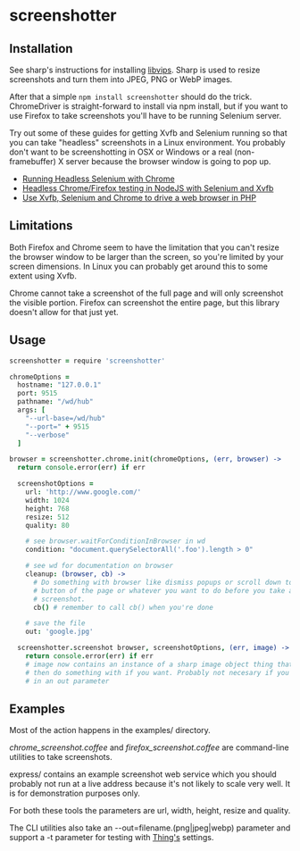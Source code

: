 screenshotter
=============

Installation
------------

See sharp's instructions for installing
[libvips](https://github.com/lovell/sharp#installation). Sharp is used to
resize screenshots and turn them into JPEG, PNG or WebP images.

After that a simple `npm install screenshotter` should do the trick.
ChromeDriver is straight-forward to install via npm install, but if you want to
use Firefox to take screenshots you'll have to be running Selenium server.

Try out some of these guides for getting Xvfb and Selenium running so that you
can take "headless" screenshots in a Linux environment. You probably don't want
to be screenshotting in OSX or Windows or a real (non-framebuffer) X server
because the browser window is going to pop up.

* [Running Headless Selenium with Chrome](http://www.chrisle.me/2013/08/running-headless-selenium-with-chrome/)
* [Headless Chrome/Firefox testing in NodeJS with Selenium and Xvfb](http://codeutopia.net/blog/2013/07/13/headless-chromefirefox-testing-in-nodejs-with-selenium-and-xvfb/)
* [Use Xvfb, Selenium and Chrome to drive a web browser in PHP](http://www.yann.com/en/use-xvfb-selenium-and-chrome-to-drive-a-web-browser-in-php-23/08/2012.html)


Limitations
-----------

Both Firefox and Chrome seem to have the limitation that you can't resize the
browser window to be larger than the screen, so you're limited by your screen
dimensions. In Linux you can probably get around this to some extent using
Xvfb.

Chrome cannot take a screenshot of the full page and will only screenshot the
visible portion. Firefox can screenshot the entire page, but this library
doesn't allow for that just yet.


Usage
-----

```coffeescript
screenshotter = require 'screenshotter'

chromeOptions =
  hostname: "127.0.0.1"
  port: 9515
  pathname: "/wd/hub"
  args: [
    "--url-base=/wd/hub"
    "--port=" + 9515
    "--verbose"
  ]

browser = screenshotter.chrome.init(chromeOptions, (err, browser) ->
  return console.error(err) if err

  screenshotOptions =
    url: 'http://www.google.com/'
    width: 1024
    height: 768
    resize: 512
    quality: 80

    # see browser.waitForConditionInBrowser in wd
    condition: "document.querySelectorAll('.foo').length > 0"

    # see wd for documentation on browser
    cleanup: (browser, cb) ->
      # Do something with browser like dismiss popups or scroll down to the
      # button of the page or whatever you want to do before you take a
      # screenshot.
      cb() # remember to call cb() when you're done

    # save the file
    out: 'google.jpg'

  screenshotter.screenshot browser, screenshotOptions, (err, image) ->
    return console.error(err) if err
    # image now contains an instance of a sharp image object thing that you can
    # then do something with if you want. Probably not necesary if you passed
    # in an out parameter
```

Examples
--------

Most of the action happens in the examples/ directory.

*chrome_screenshot.coffee* and *firefox_screenshot.coffee* are command-line
utilities to take screenshots.

express/ contains an example screenshot web service which you should probably not
run at a live address because it's not likely to scale very well. It is for
demonstration purposes only.

For both these tools the parameters are url, width, height, resize and quality.

The CLI utilities also take an --out=filename.(png|jpeg|webp) parameter and
support a -t parameter for testing with [Thing's](http://thing.io/) settings.


